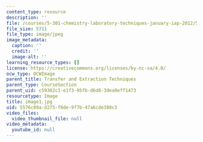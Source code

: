 ```yaml
---
content_type: resource
description: ''
file: /courses/5-301-chemistry-laboratory-techniques-january-iap-2012/5576c89ad275f6de9f7b47a6cde388c3_image1.jpg
file_size: 5711
file_type: image/jpeg
image_metadata:
  caption: ''
  credit: ''
  image-alt: ''
learning_resource_types: []
license: https://creativecommons.org/licenses/by-nc-sa/4.0/
ocw_type: OCWImage
parent_title: Transfer and Extraction Techniques
parent_type: CourseSection
parent_uid: c59302c1-e1f3-95fb-d6d8-3dea9eff1473
resourcetype: Image
title: image1.jpg
uid: 5576c89a-d275-f6de-9f7b-47a6cde388c3
video_files:
  video_thumbnail_file: null
video_metadata:
  youtube_id: null
---
```

